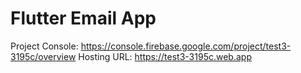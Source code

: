 # Flutter Email App

Project Console: https://console.firebase.google.com/project/test3-3195c/overview
Hosting URL: https://test3-3195c.web.app
